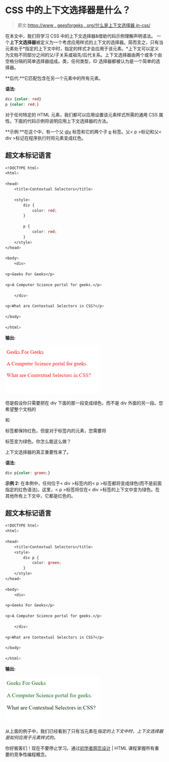# CSS 中的上下文选择器是什么？

> 原文:[https://www . geesforgeks . org/什么是上下文选择器 in-css/](https://www.geeksforgeeks.org/what-is-contextual-selector-in-css/)

在本文中，我们将学习 CSS 中的上下文选择器&借助代码示例理解声明语法。
一个**上下文选择器**被定义为一个考虑应用样式的上下文的选择器。简而言之，只有当元素处于*指定的上下文中时，指定的样式才会应用于该元素。*上下文可以定义为文档不同部分之间的父/子关系或祖先/后代关系。上下文选择器由两个或多个由空格分隔的简单选择器组成。类，任何类型，ID 选择器都被认为是一个简单的选择器。

**后代:**它匹配包含在另一个元素中的所有元素。

**语法:**

```css
div {color: red}
p {color: red;}
```

对于任何特定的 HTML 元素，我们都可以应用设置该元素样式所需的通用 CSS 属性。下面的代码示例将说明应用上下文选择器的方法。

**示例:**在这个中，有一个父 [div](https://www.geeksforgeeks.org/div-tag-html/) 标签和它的两个子 [p](https://www.geeksforgeeks.org/html-paragraph/) 标签。父< p >标记和父< div >标记在程序执行时将元素变成红色。

## 超文本标记语言

```css
<!DOCTYPE html>
<html>

<head>
    <title>Contextual Selectors</title>

    <style>
        div {
            color: red;
        }

        p {
            color: red;
        }
    </style>
</head>

<body>
    <div>

<p>Geeks For Geeks</p>

<p>A Computer Science portal for geeks.</p>

    </div>

<p>What are Contextual Selectors in CSS?</p>

</body>

</html>
```

**输出:**

![Without using conceptual selector](img/3bb83cca1b9dd198d79951798c9b064f.png)

但是假设你只需要把在 div 下面的那一段变成绿色，而不是 div 外面的另一段。您希望整个文档的

和

标签都保持红色，但是对于标签内的元素，您需要将

标签变为绿色。你怎么能这么做？

上下文选择器的真正重要性来了。

**语法:**

```css
div p{color: green;}
```

**示例 2:** 在本例中，任何位于< div >标签内的< p >标签都将变成绿色(而不是前面指定的红色语法)。这里，< p >标签将仅在< div >标签的上下文中变为绿色。在其他所有上下文中，它都是红色的。

## 超文本标记语言

```css
<!DOCTYPE html>
<html>

<head>
    <title>Contextual Selectors</title>
    <style>
        div p {
            color: green;
        }
    </style>
</head>

<body>
    <div>

<p>Geeks For Geeks</p>

<p>A Computer Science portal for geeks.</p>

    </div>

<p>What are Contextual Selectors in CSS?</p>

</body>

</html>
```

**输出:**

![Conceptual Selector in CSS](img/91f5a61737eee69ba8b10e1b4139fc43.png)

从上面的例子中，我们已经看到了只有当元素在*指定的上下文中时，上下文选择器是如何应用于元素样式的。*

你好极客们！现在不要停止学习。通过[初学者网页设计](https://practice.geeksforgeeks.org/courses/web-design-html?utm_source=geeksforgeeks&utm_medium=article&utm_campaign=GFG_Article_Bottom_HTML) | HTML 课程掌握所有重要的竞争性编程概念。